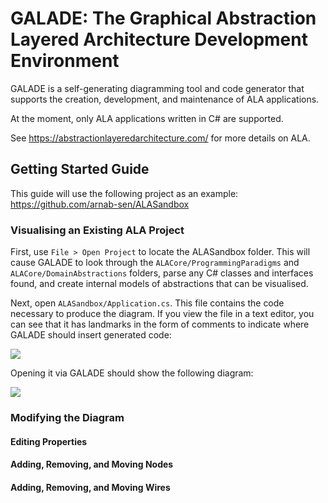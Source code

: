 # GALADE: The Graphical Abstraction Layered Architecture Development Environment

GALADE is a self-generating diagramming tool and code generator that supports the creation, development, and maintenance of ALA applications.

At the moment, only ALA applications written in C# are supported.

See https://abstractionlayeredarchitecture.com/ for more details on ALA.


## Getting Started Guide

This guide will use the following project as an example: https://github.com/arnab-sen/ALASandbox

### Visualising an Existing ALA Project
First, use `File > Open Project` to locate the ALASandbox folder. This will cause GALADE to look through the `ALACore/ProgrammingParadigms` and `ALACore/DomainAbstractions` folders, parse any C# classes and interfaces found, and create internal models of abstractions that can be visualised.

Next, open `ALASandbox/Application.cs`. This file contains the code necessary to produce the diagram. If  you view the file in a text editor, you can see that it has landmarks in the form of comments to indicate where GALADE should insert generated code:

![](https://i.gyazo.com/63ed8e346133a9e1a4086cf0fabc91e0.png)

Opening it via GALADE should show the following diagram:

![](https://i.gyazo.com/fe4ad1a50837fd67a8ba214601539748.png)

### Modifying the Diagram

#### Editing Properties

#### Adding, Removing, and Moving Nodes

#### Adding, Removing, and Moving Wires
